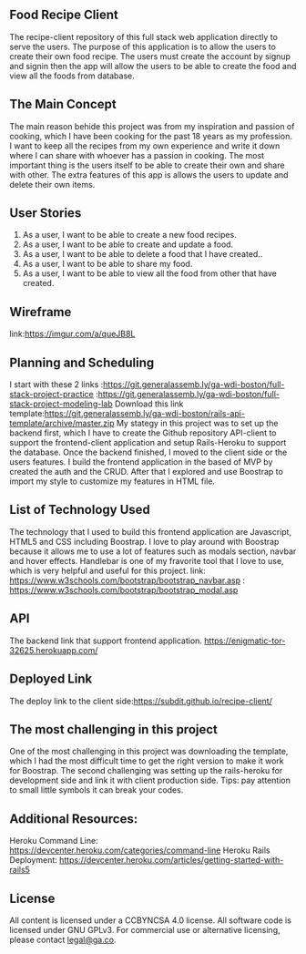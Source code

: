 ## Food Recipe Client ##
The recipe-client repository of this full stack web application directly to serve the users. The purpose of this application is to allow the users to create their own food recipe. The users must create the account by signup and signin then the app will allow the users to be able to create the food and view all the foods from database.

## The Main Concept ##
The main reason behide this project was from my inspiration and passion of cooking, which I have been cooking for the past 18 years as my profession. I want to keep all the recipes from my own experience and write it down where I can share with whoever has a passion in cooking. The most important thing is the users itself to be able to create their own and share with other. The extra features of this app is allows the users to update and delete their own items.

## User Stories ##
1. As a user, I want to be able to create a new food recipes.
2. As a user, I want to be able to create and update a food.
3. As a user, I want to be able to delete a food that I have created..
4. As a user, I want to be able to share my food.
5. As a user, I want to be able to view all the food from other that have created.

## Wireframe ##
link:https://imgur.com/a/queJB8L

## Planning and Scheduling ##
I start with these 2 links
:https://git.generalassemb.ly/ga-wdi-boston/full-stack-project-practice
:https://git.generalassemb.ly/ga-wdi-boston/full-stack-project-modeling-lab
Download this link template:https://git.generalassemb.ly/ga-wdi-boston/rails-api-template/archive/master.zip
My stategy in this project was to set up the backend first, which I have to create the Github repository API-client to support the frontend-client application and setup Rails-Heroku to support the database. Once the backend finished, I moved to the client side or the users features. I build the frontend application in the based of MVP by created the auth and the CRUD.
After that I explored and use Boostrap to import my style to customize my features in HTML file.

## List of Technology Used ##
The technology that I used to build this frontend application are Javascript, HTML5 and CSS including Boostrap. I love to play around with Boostrap because it allows me to use a lot of features such as modals section, navbar and hover effects. Handlebar is one of my fravorite tool that I love to use, which is very helpful and useful for this project.
link: https://www.w3schools.com/bootstrap/bootstrap_navbar.asp
    : https://www.w3schools.com/bootstrap/bootstrap_modal.asp

## API ##
The backend link that support frontend application.
https://enigmatic-tor-32625.herokuapp.com/

## Deployed Link ##
The deploy link to the client side:https://subdit.github.io/recipe-client/

## The most challenging in this project ##
One of the most challenging in this project was downloading the template, which I had the most difficult time to get the right version to make it work for Boostrap. The second challenging was setting up the rails-heroku for development side and link it with client production side.
   Tips: pay attention to small little symbols it can break your codes.

## Additional Resources:
Heroku Command Line: https://devcenter.heroku.com/categories/command-line
Heroku Rails Deployment: https://devcenter.heroku.com/articles/getting-started-with-rails5

## License
All content is licensed under a CC­BY­NC­SA 4.0 license.
All software code is licensed under GNU GPLv3. For commercial use or alternative licensing, please contact legal@ga.co.
